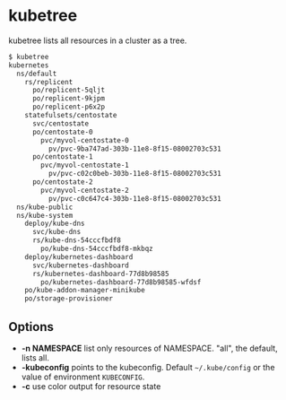 # kubetree

kubetree lists all resources in a cluster as a tree.

```bash
$ kubetree
kubernetes
  ns/default
    rs/replicent
      po/replicent-5qljt
      po/replicent-9kjpm
      po/replicent-p6x2p
    statefulsets/centostate
      svc/centostate
      po/centostate-0
        pvc/myvol-centostate-0
          pv/pvc-9ba747ad-303b-11e8-8f15-08002703c531
      po/centostate-1
        pvc/myvol-centostate-1
          pv/pvc-c02c0beb-303b-11e8-8f15-08002703c531
      po/centostate-2
        pvc/myvol-centostate-2
          pv/pvc-c0c647c4-303b-11e8-8f15-08002703c531
  ns/kube-public
  ns/kube-system
    deploy/kube-dns
      svc/kube-dns
      rs/kube-dns-54cccfbdf8
        po/kube-dns-54cccfbdf8-mkbqz
    deploy/kubernetes-dashboard
      svc/kubernetes-dashboard
      rs/kubernetes-dashboard-77d8b98585
        po/kubernetes-dashboard-77d8b98585-wfdsf
    po/kube-addon-manager-minikube
    po/storage-provisioner
```

## Options

- **-n NAMESPACE** list only resources of NAMESPACE. "all", the default, lists all.
- **-kubeconfig** points to the kubeconfig. Default `~/.kube/config` or the value of environment `KUBECONFIG`.
- **-c** use color output for resource state
